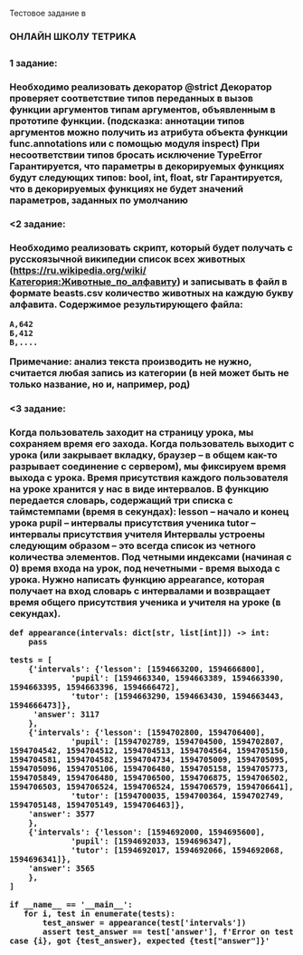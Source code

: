Тестовое задание в <h3><b>ОНЛАЙН ШКОЛУ ТЕТРИКА<b><h3>

<h4><b>1 задание: </b></h4>

Необходимо реализовать декоратор @strict Декоратор проверяет соответствие типов переданных в вызов функции аргументов типам аргументов, объявленным в прототипе функции. (подсказка: аннотации типов аргументов можно получить из атрибута объекта функции func.__annotations__ или с помощью модуля inspect) При несоответствии типов бросать исключение TypeError Гарантируется, что параметры в декорируемых функциях будут следующих типов: bool, int, float, str Гарантируется, что в декорируемых функциях не будет значений параметров, заданных по умолчанию


<h4><b><2 задание: </b></h4>

Необходимо реализовать скрипт, который будет получать с русскоязычной википедии список всех животных (https://ru.wikipedia.org/wiki/Категория:Животные_по_алфавиту) и записывать в файл в формате beasts.csv количество животных на каждую букву алфавита. Содержимое результирующего файла:

```
А,642
Б,412
В,....
```
Примечание:
анализ текста производить не нужно, считается любая запись из категории (в ней может быть не только название, но и, например, род)


<h4><b><3 задание: </b></h4>

Когда пользователь заходит на страницу урока, мы сохраняем время его захода. Когда пользователь выходит с урока (или закрывает вкладку, браузер – в общем как-то разрывает соединение с сервером), мы фиксируем время выхода с урока. Время присутствия каждого пользователя на уроке хранится у нас в виде интервалов. В функцию передается словарь, содержащий три списка с таймстемпами (время в секундах): lesson – начало и конец урока pupil – интервалы присутствия ученика tutor – интервалы присутствия учителя Интервалы устроены следующим образом – это всегда список из четного количества элементов. Под четными индексами (начиная с 0) время входа на урок, под нечетными - время выхода с урока. Нужно написать функцию appearance, которая получает на вход словарь с интервалами и возвращает время общего присутствия ученика и учителя на уроке (в секундах).

```
def appearance(intervals: dict[str, list[int]]) -> int:
    pass

tests = [
    {'intervals': {'lesson': [1594663200, 1594666800],
             'pupil': [1594663340, 1594663389, 1594663390, 1594663395, 1594663396, 1594666472],
             'tutor': [1594663290, 1594663430, 1594663443, 1594666473]},
     'answer': 3117
    },
    {'intervals': {'lesson': [1594702800, 1594706400],
             'pupil': [1594702789, 1594704500, 1594702807, 1594704542, 1594704512, 1594704513, 1594704564, 1594705150, 1594704581, 1594704582, 1594704734, 1594705009, 1594705095, 1594705096, 1594705106, 1594706480, 1594705158, 1594705773, 1594705849, 1594706480, 1594706500, 1594706875, 1594706502, 1594706503, 1594706524, 1594706524, 1594706579, 1594706641],
             'tutor': [1594700035, 1594700364, 1594702749, 1594705148, 1594705149, 1594706463]},
    'answer': 3577
    },
    {'intervals': {'lesson': [1594692000, 1594695600],
             'pupil': [1594692033, 1594696347],
             'tutor': [1594692017, 1594692066, 1594692068, 1594696341]},
    'answer': 3565
    },
]

if __name__ == '__main__':
   for i, test in enumerate(tests):
       test_answer = appearance(test['intervals'])
       assert test_answer == test['answer'], f'Error on test case {i}, got {test_answer}, expected {test["answer"]}'
```
